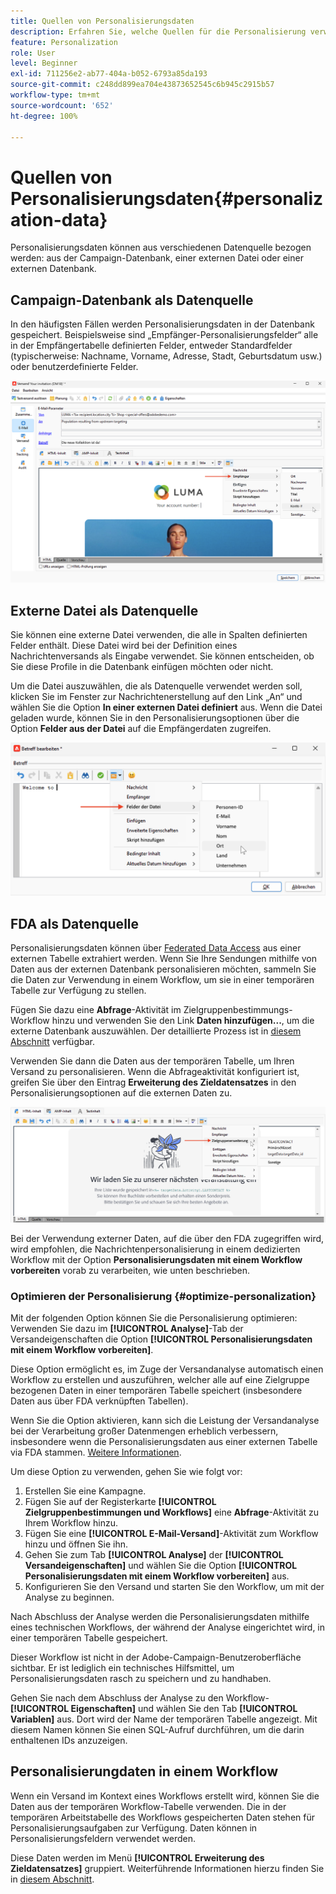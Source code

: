 ```yaml
---
title: Quellen von Personalisierungsdaten
description: Erfahren Sie, welche Quellen für die Personalisierung verwendet werden können
feature: Personalization
role: User
level: Beginner
exl-id: 711256e2-ab77-404a-b052-6793a85da193
source-git-commit: c248dd899ea704e43873652545c6b945c2915b57
workflow-type: tm+mt
source-wordcount: '652'
ht-degree: 100%

---
```


# Quellen von Personalisierungsdaten{#personalization-data}

Personalisierungsdaten können aus verschiedenen Datenquelle bezogen werden: aus der Campaign-Datenbank, einer externen Datei oder einer externen Datenbank.

## Campaign-Datenbank als Datenquelle

In den häufigsten Fällen werden Personalisierungsdaten in der Datenbank gespeichert. Beispielsweise sind „Empfänger-Personalisierungsfelder“ alle in der Empfängertabelle definierten Felder, entweder Standardfelder (typischerweise: Nachname, Vorname, Adresse, Stadt, Geburtsdatum usw.) oder benutzerdefinierte Felder.

![Personalisierungsfelder einer Kampagne in einer E-Mail](assets/perso-campaign-datasource.png)


## Externe Datei als Datenquelle

Sie können eine externe Datei verwenden, die alle in Spalten definierten Felder enthält. Diese Datei wird bei der Definition eines Nachrichtenversands als Eingabe verwendet. Sie können entscheiden, ob Sie diese Profile in die Datenbank einfügen möchten oder nicht.

Um die Datei auszuwählen, die als Datenquelle verwendet werden soll, klicken Sie im Fenster zur Nachrichtenerstellung auf den Link „An“ und wählen Sie die Option **In einer externen Datei definiert** aus. Wenn die Datei geladen wurde, können Sie in den Personalisierungsoptionen über die Option **Felder aus der Datei** auf die Empfängerdaten zugreifen.

![Personalisierungsdaten aus einer Datei](assets/perso-from-file.png)


## FDA als Datenquelle

Personalisierungsdaten können über [Federated Data Access](../connect/fda.md) aus einer externen Tabelle extrahiert werden.  Wenn Sie Ihre Sendungen mithilfe von Daten aus der externen Datenbank personalisieren möchten, sammeln Sie die Daten zur Verwendung in einem Workflow, um sie in einer temporären Tabelle zur Verfügung zu stellen.

Fügen Sie dazu eine **Abfrage**-Aktivität im Zielgruppenbestimmungs-Workflow hinzu und verwenden Sie den Link **Daten hinzufügen...**, um die externe Datenbank auszuwählen. Der detaillierte Prozess ist in [diesem Abschnitt](../../automation/workflow/query.md#adding-data) verfügbar.

Verwenden Sie dann die Daten aus der temporären Tabelle, um Ihren Versand zu personalisieren. Wenn die Abfrageaktivität konfiguriert ist, greifen Sie über den Eintrag **Erweiterung des Zieldatensatzes** in den Personalisierungsoptionen auf die externen Daten zu.

![Personalisierungsdaten aus einer externen Datenbank](assets/perso-external-db.png)

Bei der Verwendung externer Daten, auf die über den FDA zugegriffen wird, wird empfohlen, die Nachrichtenpersonalisierung in einem dedizierten Workflow mit der Option **Personalisierungsdaten mit einem Workflow vorbereiten** vorab zu verarbeiten, wie unten beschrieben.

### Optimieren der Personalisierung {#optimize-personalization}

Mit der folgenden Option können Sie die Personalisierung optimieren: Verwenden Sie dazu im **[!UICONTROL Analyse]**-Tab der Versandeigenschaften die Option **[!UICONTROL Personalisierungsdaten mit einem Workflow vorbereiten]**.

Diese Option ermöglicht es, im Zuge der Versandanalyse automatisch einen Workflow zu erstellen und auszuführen, welcher alle auf eine Zielgruppe bezogenen Daten in einer temporären Tabelle speichert (insbesondere Daten aus über FDA verknüpften Tabellen).

Wenn Sie die Option aktivieren, kann sich die Leistung der Versandanalyse bei der Verarbeitung großer Datenmengen erheblich verbessern, insbesondere wenn die Personalisierungsdaten aus einer externen Tabelle via FDA stammen. [Weitere Informationen](../connect/fda.md).

Um diese Option zu verwenden, gehen Sie wie folgt vor:

1. Erstellen Sie eine Kampagne.
1. Fügen Sie auf der Registerkarte **[!UICONTROL Zielgruppenbestimmungen und Workflows]** eine **Abfrage**-Aktivität zu Ihrem Workflow hinzu.
1. Fügen Sie eine **[!UICONTROL E-Mail-Versand]**-Aktivität zum Workflow hinzu und öffnen Sie ihn.
1. Gehen Sie zum Tab **[!UICONTROL Analyse]** der **[!UICONTROL Versandeigenschaften]** und wählen Sie die Option **[!UICONTROL Personalisierungsdaten mit einem Workflow vorbereiten]** aus.
1. Konfigurieren Sie den Versand und starten Sie den Workflow, um mit der Analyse zu beginnen.

Nach Abschluss der Analyse werden die Personalisierungsdaten mithilfe eines technischen Workflows, der während der Analyse eingerichtet wird, in einer temporären Tabelle gespeichert.

Dieser Workflow ist nicht in der Adobe-Campaign-Benutzeroberfläche sichtbar. Er ist lediglich ein technisches Hilfsmittel, um Personalisierungsdaten rasch zu speichern und zu handhaben.

Gehen Sie nach dem Abschluss der Analyse zu den Workflow-**[!UICONTROL Eigenschaften]** und wählen Sie den Tab **[!UICONTROL Variablen]** aus. Dort wird der Name der temporären Tabelle angezeigt. Mit diesem Namen können Sie einen SQL-Aufruf durchführen, um die darin enthaltenen IDs anzuzeigen.

## Personalisierungdaten in einem Workflow 

Wenn ein Versand im Kontext eines Workflows erstellt wird, können Sie die Daten aus der temporären Workflow-Tabelle verwenden. Die in der temporären Arbeitstabelle des Workflows gespeicherten Daten stehen für Personalisierungsaufgaben zur Verfügung. Daten können in Personalisierungsfeldern verwendet werden.

Diese Daten werden im Menü **[!UICONTROL Erweiterung des Zieldatensatzes]** gruppiert. Weiterführende Informationen hierzu finden Sie in [diesem Abschnitt](../../automation/workflow/use-workflow-data.md#target-data).
